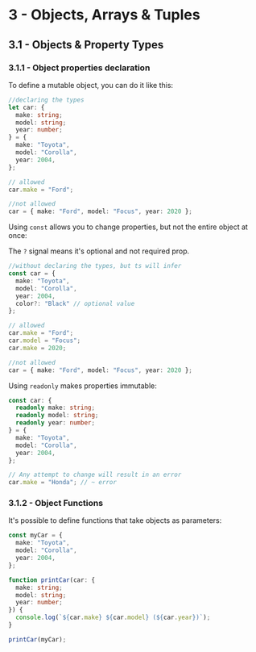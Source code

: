 # 3 - Objects, Arrays & Tuples

## 3.1 - Objects & Property Types

### 3.1.1 - Object properties declaration

To define a mutable object, you can do it like this:

```ts
//declaring the types
let car: {
  make: string;
  model: string;
  year: number;
} = {
  make: "Toyota",
  model: "Corolla",
  year: 2004,
};

// allowed
car.make = "Ford";

//not allowed
car = { make: "Ford", model: "Focus", year: 2020 };
```

Using `const` allows you to change properties, but not the entire object at once:

The `?` signal means it's optional and not required prop.

```ts
//without declaring the types, but ts will infer
const car = {
  make: "Toyota",
  model: "Corolla",
  year: 2004,
  color?: "Black" // optional value
};

// allowed
car.make = "Ford";
car.model = "Focus";
car.make = 2020;

//not allowed
car = { make: "Ford", model: "Focus", year: 2020 };
```

Using `readonly` makes properties immutable:

```ts
const car: {
  readonly make: string;
  readonly model: string;
  readonly year: number;
} = {
  make: "Toyota",
  model: "Corolla",
  year: 2004,
};

// Any attempt to change will result in an error
car.make = "Honda"; // ~ error
```

### 3.1.2 - Object Functions

It's possible to define functions that take objects as parameters:

```ts
const myCar = {
  make: "Toyota",
  model: "Corolla",
  year: 2004,
};

function printCar(car: {
  make: string;
  model: string;
  year: number;
}) {
  console.log(`${car.make} ${car.model} (${car.year})`);
}

printCar(myCar);
```
